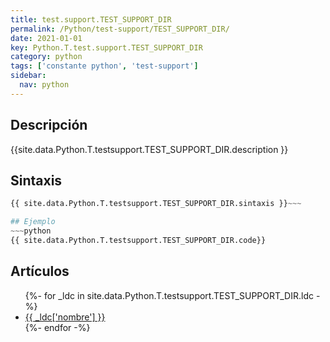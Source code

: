 ```yaml
---
title: test.support.TEST_SUPPORT_DIR
permalink: /Python/test-support/TEST_SUPPORT_DIR/
date: 2021-01-01
key: Python.T.test.support.TEST_SUPPORT_DIR
category: python
tags: ['constante python', 'test-support']
sidebar: 
  nav: python
---
```


## Descripción
{{site.data.Python.T.testsupport.TEST_SUPPORT_DIR.description }}

## Sintaxis
~~~python
{{ site.data.Python.T.testsupport.TEST_SUPPORT_DIR.sintaxis }}~~~

## Ejemplo
~~~python
{{ site.data.Python.T.testsupport.TEST_SUPPORT_DIR.code}}
~~~

## Artículos
<ul>
{%- for _ldc in site.data.Python.T.testsupport.TEST_SUPPORT_DIR.ldc -%}
   <li>
       <a href="{{_ldc['url'] }}">{{ _ldc['nombre'] }}</a>
   </li>
{%- endfor -%}
</ul>
